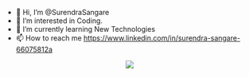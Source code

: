- 👋 Hi, I’m @SurendraSangare
- 👀 I’m interested in Coding.
- 🌱 I’m currently learning New Technologies
- 📫 How to reach me https://www.linkedin.com/in/surendra-sangare-66075812a
<div id="header" align="center">
  <img src=https://camo.githubusercontent.com/a4c584bce1c41271485d28f92aaf9f581b3c88b68ca723b6edfd58b4ba988c2b/68747470733a2f2f63646e2e6472696262626c652e636f6d2f75736572732f313138373833362f73637265656e73686f74732f363533393432392f70726f6772616d65722e676966/>
</div>
<!---
SurendraSangare/SurendraSangare is a ✨ special ✨ repository because its `README.md` (this file) appears on your GitHub profile.
You can click the Preview link to take a look at your changes.
--->
